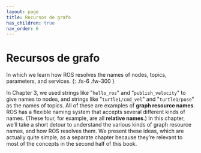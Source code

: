 ```yaml
---
layout: page
title: Recursos de grafo
has_children: true
nav_order: 6
---
```



# Recursos de grafo

In which we learn how ROS resolves the names of nodes, topics, parameters, and services.
{: .fs-6 .fw-300 }

In Chapter 3, we used strings like "`hello_ros`" and "`publish_velocity`" to give names 
to nodes, and strings like "`turtle1/cmd_vel`" and "`turtle1/pose`" as the names of topics. 
All of these are examples of **graph resource names**. ROS has a flexible naming system that 
accepts several different kinds of names. (These four, for example, are all **relative names**.) 
In this chapter, we’ll take a short detour to understand the various kinds of graph resource 
names, and how ROS resolves them. We present these ideas, which are actually quite simple, as 
a separate chapter because they’re relevant to most of the concepts in the second half of this 
book.
